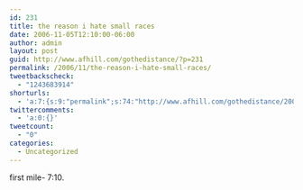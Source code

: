 ```yaml
---
id: 231
title: the reason i hate small races
date: 2006-11-05T12:10:00-06:00
author: admin
layout: post
guid: http://www.afhill.com/gothedistance/?p=231
permalink: /2006/11/the-reason-i-hate-small-races/
tweetbackscheck:
  - "1243683914"
shorturls:
  - 'a:7:{s:9:"permalink";s:74:"http://www.afhill.com/gothedistance/2006/11/the-reason-i-hate-small-races/";s:7:"tinyurl";s:25:"http://tinyurl.com/o8bpck";s:4:"isgd";s:17:"http://is.gd/D9bC";s:5:"bitly";s:20:"http://bit.ly/2lyIPc";s:5:"snipr";s:22:"http://snipr.com/iq57s";s:5:"snurl";s:22:"http://snurl.com/iq57s";s:7:"snipurl";s:24:"http://snipurl.com/iq57s";}'
twittercomments:
  - 'a:0:{}'
tweetcount:
  - "0"
categories:
  - Uncategorized
---
```

first mile- 7:10.